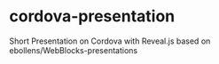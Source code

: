 cordova-presentation
====================

Short Presentation on Cordova with Reveal.js based on ebollens/WebBlocks-presentations

